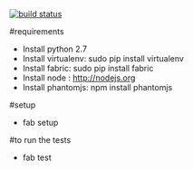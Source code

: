 [![build status](https://secure.travis-ci.org/les-epicuriens-du-logiciel/pic-bois.png)](http://travis-ci.org/les-epicuriens-du-logiciel/pic-bois)

#requirements
- Install python 2.7
- Install virtualenv: sudo pip install virtualenv
- Install fabric: sudo pip install fabric
- Install node : http://nodejs.org
- Install phantomjs: npm install phantomjs

#setup
- fab setup

#to run the tests
- fab test
